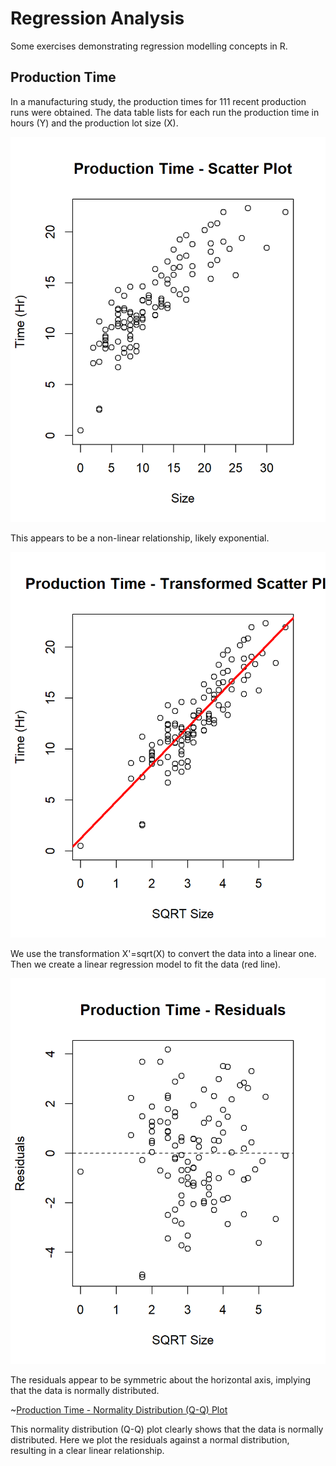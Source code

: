 # Regression Analysis

Some exercises demonstrating regression modelling concepts in R.

## Production Time

In a manufacturing study, the production times for 111 recent production runs were obtained. 
The data table lists for each run the production time in hours (Y) and the production lot size (X).

![Production Time - Scatter Plot](https://github.com/brendan-bassett/Regression-Analysis/blob/main/output/Production%20Time%20-%20Scatter%20Plot)

This appears to be a non-linear relationship, likely exponential. 

![Production Time - Transformed Scatter Plot](https://github.com/brendan-bassett/Regression-Analysis/blob/main/output/Production%20Time%20-%20Transformed%20Scatter%20Plot)

We use the transformation X'=sqrt(X) to convert the data into a linear one. Then we create a linear
regression model to fit the data (red line).

![Production Time - Residuals](https://github.com/brendan-bassett/Regression-Analysis/blob/main/output/Production%20Time%20-%20Residuals)

The residuals appear to be symmetric about the horizontal axis, implying that the data is normally distributed.

~[Production Time - Normality Distribution \(Q-Q\) Plot](https://github.com/brendan-bassett/Regression-Analysis/blob/main/output/Production%20Time%20-%20Q-Q%20Plot)

This normality distribution (Q-Q) plot clearly shows that the data is normally distributed. Here we plot the 
residuals against a normal distribution, resulting in a clear linear relationship.